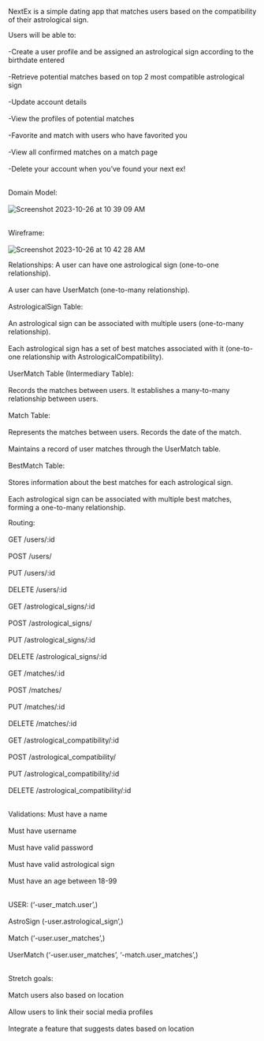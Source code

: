 NextEx is a simple dating app that matches users based on the compatibility of their astrological sign. 

Users will be able to: <br></br>
-Create a user profile and be assigned an astrological sign according to the birthdate entered<br></br>
-Retrieve potential matches based on top 2 most compatible astrological sign<br></br>
-Update account details<br></br>
-View the profiles of potential matches<br></br>
-Favorite and match with users who have favorited you<br></br>
-View all confirmed matches on a match page<br></br>
-Delete your account when you’ve found your next ex!<br></br>


Domain Model: <br></br>
![Screenshot 2023-10-26 at 10 39 09 AM](https://github.com/kristi-panko-flatiron/NextEx/assets/136921157/f8b30ab4-0297-4ebb-bee9-fabb41e3d666)
<br></br>

Wireframe:<br></br>
![Screenshot 2023-10-26 at 10 42 28 AM](https://github.com/kristi-panko-flatiron/NextEx/assets/136921157/54c57dfe-01ad-4a46-8cd3-7373eddf0687)

Relationships:
A user can have one astrological sign (one-to-one relationship).<br></br>
A user can have UserMatch (one-to-many relationship).<br></br>
AstrologicalSign Table:<br></br>
An astrological sign can be associated with multiple users (one-to-many relationship).<br></br>
Each astrological sign has a set of best matches associated with it (one-to-one relationship with AstrologicalCompatibility).<br></br>
UserMatch Table (Intermediary Table):<br></br>
Records the matches between users. It establishes a many-to-many relationship between users.<br></br>
Match Table:<br></br>
Represents the matches between users. Records the date of the match.<br></br>
Maintains a record of user matches through the UserMatch table.<br></br>
BestMatch Table:<br></br>
Stores information about the best matches for each astrological sign.<br></br>
Each astrological sign can be associated with multiple best matches, forming a one-to-many relationship.


Routing:<br></br>
GET /users/:id<br></br>
POST /users/<br></br>
PUT /users/:id<br></br>
DELETE /users/:id<br></br>
GET /astrological_signs/:id<br></br>
POST /astrological_signs/<br></br>
PUT /astrological_signs/:id<br></br>
DELETE /astrological_signs/:id<br></br>
GET /matches/:id<br></br>
POST /matches/<br></br>
PUT /matches/:id<br></br>
DELETE /matches/:id<br></br>
GET /astrological_compatibility/:id<br></br>
POST /astrological_compatibility/<br></br>
PUT /astrological_compatibility/:id<br></br>
DELETE /astrological_compatibility/:id<br></br>

Validations: 
Must have a name<br></br>
Must have username<br></br>
Must have valid password<br></br>
Must have valid astrological sign<br></br>
Must have an age between 18-99<br></br>


USER: (‘-user_match.user’,)<br></br>
AstroSign (-user.astrological_sign’,)<br></br>
Match (‘-user.user_matches’,)<br></br>
UserMatch (‘-user.user_matches’, ‘-match.user_matches’,)<br></br>



Stretch goals:<br></br>
Match users also based on location<br></br>
Allow users to link their social media profiles<br></br>
Integrate a feature that suggests dates based on location<br></br>
